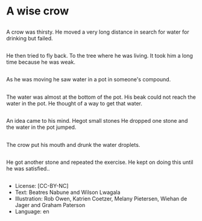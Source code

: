 # A wise crow

##
A crow was thirsty. He moved a very long
distance in search for water for drinking but
failed.

##
He then tried to fly back. To the tree where he
was living. It took him a long time because he
was weak.

##
As he was moving he saw water in a pot in
someone's compound.

##
The water was almost at the bottom of the pot.
His beak could not reach the water in the pot.
He thought of a way to get that water.

##
An idea came to his mind.
Hegot small stones He dropped one stone and
the water in the pot jumped.

##
The crow put his mouth and drunk the water
droplets.

##
He got another stone and repeated the
exercise. He kept on doing this until he was
satisfied..

##
* License: [CC-BY-NC]
* Text: Beatres Nabune and Wilson Lwagala
* Illustration: Rob Owen, Katrien Coetzer, Melany Pietersen, Wiehan de Jager and Graham Paterson
* Language: en
